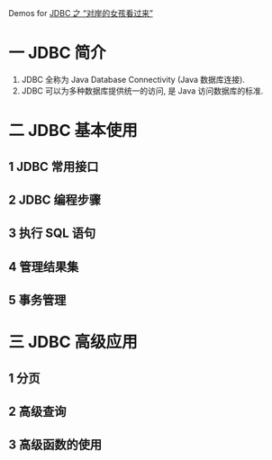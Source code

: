 Demos for [JDBC 之 “对岸的女孩看过来”](http://www.imooc.com/learn/157)

# 一 JDBC 简介
1. JDBC 全称为 Java Database Connectivity (Java 数据库连接).
2. JDBC 可以为多种数据库提供统一的访问, 是 Java 访问数据库的标准.
# 二 JDBC 基本使用
## 1 JDBC 常用接口
## 2 JDBC 编程步骤
## 3 执行 SQL 语句
## 4 管理结果集
## 5 事务管理
# 三 JDBC 高级应用
## 1 分页
## 2 高级查询
## 3 高级函数的使用